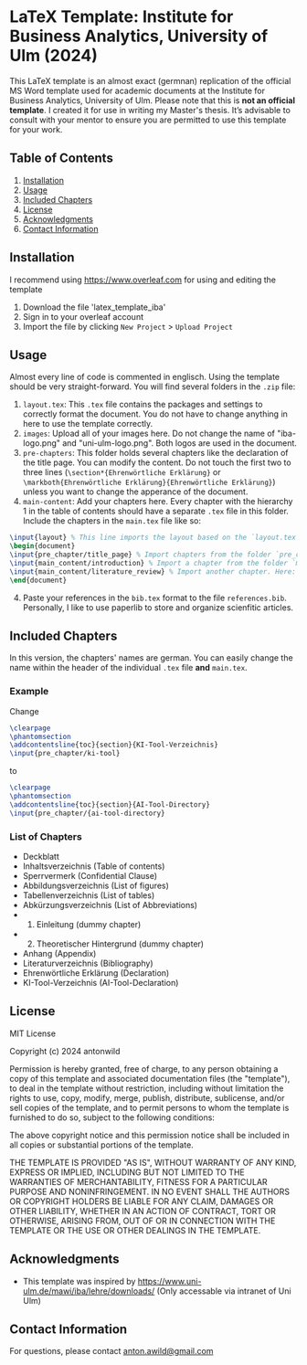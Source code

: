 # LaTeX Template: Institute for Business Analytics, University of Ulm (2024)

This LaTeX template is an almost exact (germnan) replication of the official MS Word template used for academic documents at the Institute for Business Analytics, University of Ulm. Please note that this is **not an official template**. I created it for use in writing my Master's thesis. It’s advisable to consult with your mentor to ensure you are permitted to use this template for your work.

## Table of Contents
1. [Installation](#installation)
2. [Usage](#usage)
3. [Included Chapters](#included-chapters)
4. [License](#license)
5. [Acknowledgments](#acknowledgments)
6. [Contact Information](#contact-information)

## Installation
I recommend using <a>https://www.overleaf.com</a> for using and editing the template
1. Download the file 'latex_template_iba'
2. Sign in to your overleaf account
3. Import the file by clicking `New Project` > `Upload Project`

## Usage
Almost every line of code is commented in englisch. Using the template should be very straight-forward. You will find several folders in the `.zip` file:
1. `layout.tex`: This `.tex` file contains the packages and settings to correctly format the document. You do not have to change anything in here to use the template correctly.
2. `images`: Upload all of your images here. Do not change the name of "iba-logo.png" and "uni-ulm-logo.png". Both logos are used in the document. 
3. `pre-chapters`: This folder holds several chapters like the declaration of the title page. You can modify the content. Do not touch the first two to three lines (`\section*{Ehrenwörtliche Erklärung}` or `\markboth{Ehrenwörtliche Erklärung}{Ehrenwörtliche Erklärung}`) unless you want to change the apperance of the document.
4. `main-content`: Add your chapters here. Every chapter with the hierarchy 1 in the table of contents should have a separate `.tex` file in this folder. Include the chapters in the `main.tex` file like so:

```latex
\input{layout} % This line imports the layout based on the `layout.tex` file
\begin{document}
\input{pre_chapter/title_page} % Import chapters from the folder `pre_chapter`
\input{main_content/introduction} % Import a chapter from the folder `main_content`. Here: 1. Introduction
\input{main_content/literature_review} % Import another chapter. Here: 2. Literature Review
\end{document}
```

4. Paste your references in the `bib.tex` format to the file `references.bib`. Personally, I like to use paperlib to store and organize scienfitic articles.

## Included Chapters
In this version, the chapters' names are german. You can easily change the name within the header of the individual `.tex` file **and** `main.tex`.

### Example
Change
```latex
\clearpage
\phantomsection
\addcontentsline{toc}{section}{KI-Tool-Verzeichnis}
\input{pre_chapter/ki-tool}
```
to
```latex
\clearpage
\phantomsection
\addcontentsline{toc}{section}{AI-Tool-Directory}
\input{pre_chapter/{ai-tool-directory}
```
### List of Chapters
- Deckblatt
- Inhaltsverzeichnis (Table of contents)
- Sperrvermerk (Confidential Clause)
- Abbildungsverzeichnis (List of figures)
- Tabellenverzeichnis (List of tables)
- Abkürzungsverzeichnis (List of Abbreviations)
- 1. Einleitung (dummy chapter)
- 2. Theoretischer Hintergrund (dummy chapter)
- Anhang (Appendix)
- Literaturverzeichnis (Bibliography)
- Ehrenwörtliche Erklärung (Declaration)
- KI-Tool-Verzeichnis (AI-Tool-Declaration)

## License
MIT License

Copyright (c) 2024 antonwild

Permission is hereby granted, free of charge, to any person obtaining a copy
of this template and associated documentation files (the "template"), to deal
in the template without restriction, including without limitation the rights
to use, copy, modify, merge, publish, distribute, sublicense, and/or sell
copies of the template, and to permit persons to whom the template is
furnished to do so, subject to the following conditions:

The above copyright notice and this permission notice shall be included in all
copies or substantial portions of the template.

THE TEMPLATE IS PROVIDED "AS IS", WITHOUT WARRANTY OF ANY KIND, EXPRESS OR
IMPLIED, INCLUDING BUT NOT LIMITED TO THE WARRANTIES OF MERCHANTABILITY,
FITNESS FOR A PARTICULAR PURPOSE AND NONINFRINGEMENT. IN NO EVENT SHALL THE
AUTHORS OR COPYRIGHT HOLDERS BE LIABLE FOR ANY CLAIM, DAMAGES OR OTHER
LIABILITY, WHETHER IN AN ACTION OF CONTRACT, TORT OR OTHERWISE, ARISING FROM,
OUT OF OR IN CONNECTION WITH THE TEMPLATE OR THE USE OR OTHER DEALINGS IN THE
TEMPLATE.


## Acknowledgments
- This template was inspired by <a>https://www.uni-ulm.de/mawi/iba/lehre/downloads/</a> (Only accessable via intranet of Uni Ulm)  

## Contact Information
For questions, please contact anton.awild@gmail.com
